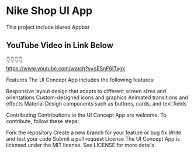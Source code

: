 # Nike Shop UI App

This project include blured Appbar

## YouTube Video in Link Below

👇👇👇👇 </br>
https://www.youtube.com/watch?v=sESnF6ITxgk

Features
The UI Concept App includes the following features:

Responsive layout design that adapts to different screen sizes and orientations
Custom-designed icons and graphics
Animated transitions and effects
Material Design components such as buttons, cards, and text fields

Contributing
Contributions to the UI Concept App are welcome. To contribute, follow these steps:

Fork the repository
Create a new branch for your feature or bug fix
Write and test your code
Submit a pull request
License
The UI Concept App is licensed under the MIT license. See LICENSE for more details.
